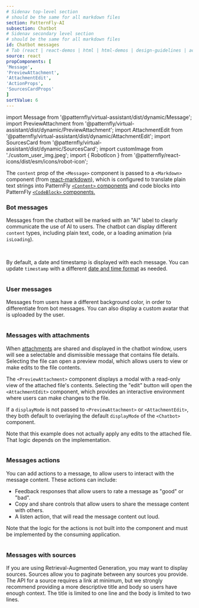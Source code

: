 ```yaml
---
# Sidenav top-level section
# should be the same for all markdown files
section: PatternFly-AI
subsection: Chatbot
# Sidenav secondary level section
# should be the same for all markdown files
id: Chatbot messages
# Tab (react | react-demos | html | html-demos | design-guidelines | accessibility)
source: react
propComponents: [
'Message',
'PreviewAttachment',
'AttachmentEdit',
'ActionProps',
'SourcesCardProps'
]
sortValue: 6
---
```


import Message from '@patternfly/virtual-assistant/dist/dynamic/Message';
import PreviewAttachment from '@patternfly/virtual-assistant/dist/dynamic/PreviewAttachment';
import AttachmentEdit from '@patternfly/virtual-assistant/dist/dynamic/AttachmentEdit';
import SourcesCard from '@patternfly/virtual-assistant/dist/dynamic/SourcesCard';
import customImage from './custom_user_img.jpeg';
import { RobotIcon } from '@patternfly/react-icons/dist/esm/icons/robot-icon';


The `content` prop of the `<Message>` component is passed to a `<Markdown>` component (from [react-markdown](https://remarkjs.github.io/react-markdown/)), which is configured to translate plain text strings into PatternFly [`<Content>` components](/components/content) and code blocks into PatternFly [`<CodeBlock>` components.](/components/code-block)

### Bot messages

Messages from the chatbot will be marked with an "AI" label to clearly communicate the use of AI to users. The chatbot can display different `content` types, including plain text, code, or a loading animation (via `isLoading`).

<br />

By default, a date and timestamp is displayed with each message. You can update `timestamp` with a different [date and time format](/ux-writing/numerics) as needed.

```js file="./BotMessage.tsx"

```

### User messages

Messages from users have a different background color, in order to differentiate from bot messages. You can also display a custom avatar that is uploaded by the user.

```js file="./UserMessage.tsx"

```

### Messages with attachments

When [attachments](/patternfly-ai/chatbot/chatbot-attachments) are shared and displayed in the chatbot window, users will see a selectable and dismissible message that contains file details. Selecting the file can open a preview modal, which allows users to view or make edits to the file contents.

The `<PreviewAttachment>` component displays a modal with a read-only view of the attached file's contents. Selecting the "edit" button will open the `<AttachmentEdit>` component, which provides an interactive environment where users can make changes to the file.

If a `displayMode` is not passed to `<PreviewAttachment>` or `<AttachmentEdit>`, they both default to overlaying the default `displayMode` of the `<Chatbot>` component.

Note that this example does not actually apply any edits to the attached file. That logic depends on the implementation.

```js file="./MessageWithAttachment.tsx"

```

### Messages actions

You can add actions to a message, to allow users to interact with the message content. These actions can include:

- Feedback responses that allow users to rate a message as "good" or "bad".
- Copy and share controls that allow users to share the message content with others.
- A listen action, that will read the message content out loud.

Note that the logic for the actions is not built into the component and must be implemented by the consuming application.

```js file="./MessageWithResponseActions.tsx"

```

### Messages with sources

If you are using Retrieval-Augmented Generation, you may want to display sources. Sources allow you to paginate between any sources you provide. The API for a source requires a link at minimum, but we strongly recommend providing a more descriptive title and body so users have enough context. The title is limited to one line and the body is limited to two lines.

```js file="./MessageWithSources.tsx"

```
